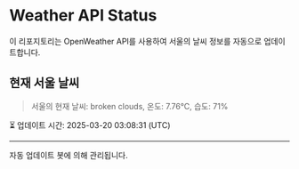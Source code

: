 
# Weather API Status

이 리포지토리는 OpenWeather API를 사용하여 서울의 날씨 정보를 자동으로 업데이트합니다.

## 현재 서울 날씨
> 서울의 현재 날씨: broken clouds, 온도: 7.76°C, 습도: 71%

⏳ 업데이트 시간: 2025-03-20 03:08:31 (UTC)

---
자동 업데이트 봇에 의해 관리됩니다.
